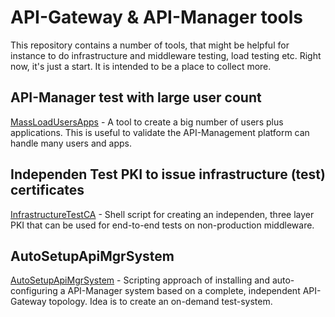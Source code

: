# API-Gateway & API-Manager tools

This repository contains a number of tools, that might be helpful for instance to do infrastructure and middleware testing, load testing etc. Right now, it's just a start. It is intended to be a place to collect more.

## API-Manager test with large user count
[MassLoadUsersApps](https://github.com/Axway-API-Management-Plus/apigw-mgr-testing-tools/tree/master/MassLoadUsersApps) - 
A tool to create a big number of users plus applications. This is useful to validate the API-Management platform can handle many users and apps.

## Independen Test PKI to issue infrastructure (test) certificates
[InfrastructureTestCA](https://github.com/Axway-API-Management-Plus/apigw-mgr-testing-tools/tree/master/InfrastructureTestCA) - Shell script for creating an independen, three layer PKI that can be used for end-to-end tests on non-production middleware.

## AutoSetupApiMgrSystem
[AutoSetupApiMgrSystem](https://github.com/Axway-API-Management-Plus/api-gw-mgr-testing-tools/tree/master/AutoSetupApiMgrSystem) - Scripting approach of installing and auto-configuring a API-Manager system based on a complete, independent API-Gateway topology. Idea is to create an on-demand test-system.

